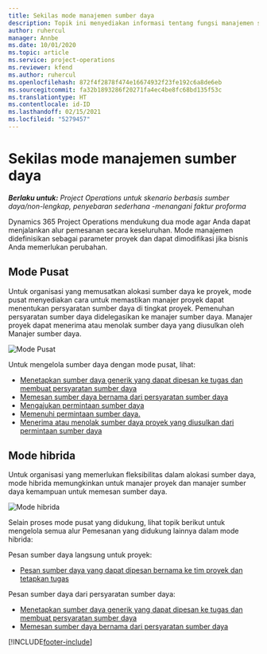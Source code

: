 ```yaml
---
title: Sekilas mode manajemen sumber daya
description: Topik ini menyediakan informasi tentang fungsi manajemen sumber daya di Dynamics 365 Project Operations.
author: ruhercul
manager: Annbe
ms.date: 10/01/2020
ms.topic: article
ms.service: project-operations
ms.reviewer: kfend
ms.author: ruhercul
ms.openlocfilehash: 872f4f2878f474e16674932f23fe192c6a8de6eb
ms.sourcegitcommit: fa32b1893286f20271fa4ec4be8fc68bd135f53c
ms.translationtype: HT
ms.contentlocale: id-ID
ms.lasthandoff: 02/15/2021
ms.locfileid: "5279457"
---
```

# <a name="resource-management-modes-overview"></a>Sekilas mode manajemen sumber daya

_**Berlaku untuk:** Project Operations untuk skenario berbasis sumber daya/non-lengkap, penyebaran sederhana -menangani faktur proforma_


Dynamics 365 Project Operations mendukung dua mode agar Anda dapat menjalankan alur pemesanan secara keseluruhan. Mode manajemen didefinisikan sebagai parameter proyek dan dapat dimodifikasi jika bisnis Anda memerlukan perubahan.    

## <a name="central-mode"></a>Mode Pusat
Untuk organisasi yang memusatkan alokasi sumber daya ke proyek, mode pusat menyediakan cara untuk memastikan manajer proyek dapat menentukan persyaratan sumber daya di tingkat proyek. Pemenuhan persyaratan sumber daya didelegasikan ke manajer sumber daya. Manajer proyek dapat menerima atau menolak sumber daya yang diusulkan oleh Manajer sumber daya.

![Mode Pusat](./media/resource-management-central.png)

Untuk mengelola sumber daya dengan mode pusat, lihat:

- [Menetapkan sumber daya generik yang dapat dipesan ke tugas dan membuat persyaratan sumber daya](https://docs.microsoft.com/dynamics365/project-service/assign-generic-bookable-resource)
- [Memesan sumber daya bernama dari persyaratan sumber daya](https://docs.microsoft.com/dynamics365/project-service/book-named-resource)
- [Mengajukan permintaan sumber daya](https://docs.microsoft.com/dynamics365/project-service/submit-resource-request)
- [Memenuhi permintaan sumber daya.](https://docs.microsoft.com/dynamics365/project-service/resource-management-fulfill-requests)
- [Menerima atau menolak sumber daya proyek yang diusulkan dari permintaan sumber daya](https://docs.microsoft.com/dynamics365/project-service/accept-reject-proposed-resource)

## <a name="hybrid-mode"></a>Mode hibrida
Untuk organisasi yang memerlukan fleksibilitas dalam alokasi sumber daya, mode hibrida memungkinkan untuk manajer proyek dan manajer sumber daya kemampuan untuk memesan sumber daya.

![Mode hibrida](./media/resource-management-hybrid.png)

Selain proses mode pusat yang didukung, lihat topik berikut untuk mengelola semua alur Pemesanan yang didukung lainnya dalam mode hibrida:

Pesan sumber daya langsung untuk proyek:
- [Pesan sumber daya yang dapat dipesan bernama ke tim proyek dan tetapkan tugas](https://docs.microsoft.com/dynamics365/project-service/assign-named-bookable-resource)

Pesan sumber daya dari persyaratan sumber daya:
- [Menetapkan sumber daya generik yang dapat dipesan ke tugas dan membuat persyaratan sumber daya](https://docs.microsoft.com/dynamics365/project-service/assign-generic-bookable-resource)
- [Memesan sumber daya bernama dari persyaratan sumber daya](https://docs.microsoft.com/dynamics365/project-service/book-named-resource)


[!INCLUDE[footer-include](../includes/footer-banner.md)]